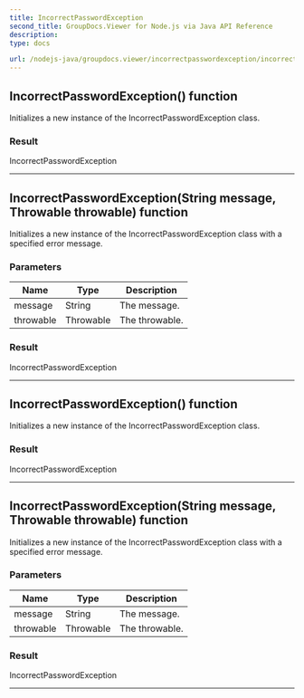 ```yaml
---
title: IncorrectPasswordException
second_title: GroupDocs.Viewer for Node.js via Java API Reference
description: 
type: docs

url: /nodejs-java/groupdocs.viewer/incorrectpasswordexception/incorrectpasswordexception/
---
```


## IncorrectPasswordException() function

 Initializes a new instance of the  IncorrectPasswordException class.
 

### Result
IncorrectPasswordException


---


## IncorrectPasswordException(String message, Throwable throwable) function

 Initializes a new instance of the  IncorrectPasswordException class with a specified error message.
 

### Parameters

| Name | Type | Description |
| --- | --- | --- |
| message | String | The message. |
| throwable | Throwable | The throwable. |

### Result
IncorrectPasswordException


---


## IncorrectPasswordException() function

 Initializes a new instance of the  IncorrectPasswordException class.
 

### Result
IncorrectPasswordException


---


## IncorrectPasswordException(String message, Throwable throwable) function

 Initializes a new instance of the  IncorrectPasswordException class with a specified error message.
 

### Parameters

| Name | Type | Description |
| --- | --- | --- |
| message | String | The message. |
| throwable | Throwable | The throwable. |

### Result
IncorrectPasswordException


---


